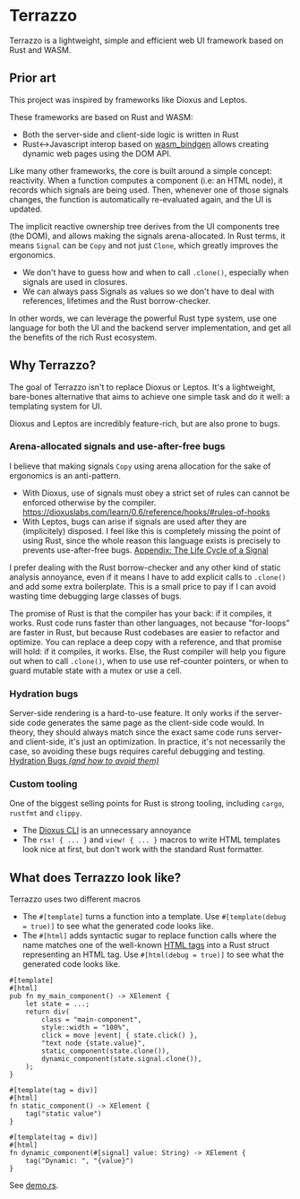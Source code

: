 # Terrazzo

Terrazzo is a lightweight, simple and efficient web UI framework based on Rust and WASM.

## Prior art

This project was inspired by frameworks like Dioxus and Leptos.

These frameworks are based on Rust and WASM:
- Both the server-side and client-side logic is written in Rust
- Rust↔Javascript interop based on [wasm_bindgen](https://docs.rs/wasm-bindgen/latest/wasm_bindgen/)
  allows creating dynamic web pages using the DOM API.

Like many other frameworks, the core is built around a simple concept: reactivity. When a function
computes a component (i.e: an HTML node), it records which signals are being used. Then, whenever
one of those signals changes, the function is automatically re-evaluated again, and the UI is
updated.

The implicit reactive ownership tree derives from the UI components tree (the DOM), and allows making
the signals arena-allocated. In Rust terms, it means `Signal` can be `Copy` and not just `Clone`,
which greatly improves the ergonomics.

- We don't have to guess how and when to call `.clone()`, especially when signals are used in
  closures.
- We can always pass Signals as values so we don't have to deal with references, lifetimes and the
  Rust borrow-checker.

In other words, we can leverage the powerful Rust type system, use one language for both the UI and
the backend server implementation, and get all the benefits of the rich Rust ecosystem.

## Why Terrazzo?

The goal of Terrazzo isn't to replace Dioxus or Leptos. It's a lightweight, bare-bones alternative
that aims to achieve one simple task and do it well: a templating system for UI.

Dioxus and Leptos are incredibly feature-rich, but are also prone to bugs.

### Arena-allocated signals and use-after-free bugs
I believe that making signals `Copy` using arena allocation for the sake of ergonomics is an
anti-pattern.
- With Dioxus, use of signals must obey a strict set of rules can cannot be enforced otherwise by
  the compiler.
  https://dioxuslabs.com/learn/0.6/reference/hooks/#rules-of-hooks
- With Leptos, bugs can arise if signals are used after they are (implicitely) disposed. I feel
  like this is completely missing the point of using Rust, since the whole reason this language
  exists is precisely to prevents use-after-free bugs.
  [Appendix: The Life Cycle of a Signal](https://book.leptos.dev/appendix_life_cycle.html?highlight=owner#signals-can-be-used-after-they-are-disposed)

I prefer dealing with the Rust borrow-checker and any other kind of static analysis annoyance, even
if it means I have to add explicit calls to `.clone()` and add some extra boilerplate. This is a
small price to pay if I can avoid wasting time debugging large classes of bugs.

The promise of Rust is that the compiler has your back: if it compiles, it works. Rust code runs
faster than other languages, not because "for-loops" are faster in Rust, but because Rust codebases
are easier to refactor and optimize. You can replace a deep copy with a reference, and that promise
will hold: if it compiles, it works. Else, the Rust compiler will help you figure out when to call
`.clone()`, when to use use ref-counter pointers, or when to guard mutable state with a mutex or
use a cell.

### Hydration bugs
Server-side rendering is a hard-to-use feature. It only works if the server-side code generates the
same page as the client-side code would. In theory, they should always match since the exact same
code runs server- and client-side, it's just an optimization. In practice, it's not necessarily the
case, so avoiding these bugs requires careful debugging and testing.
[Hydration Bugs *(and how to avoid them)*](https://book.leptos.dev/ssr/24_hydration_bugs.html)

### Custom tooling
One of the biggest selling points for Rust is strong tooling, including `cargo`, `rustfmt` and
`clippy`.
- The [Dioxus CLI](https://dioxuslabs.com/learn/0.6/CLI/) is an unnecessary annoyance
- The `rsx! { ... }` and `view! { ... }` macros to write HTML templates look nice at first,
  but don't work with the standard Rust formatter.

## What does Terrazzo look like?

Terrazzo uses two different macros
- The `#[template]` turns a function into a template. Use `#[template(debug = true)]` to see what
  the generated code looks like.
- The `#[html]` adds syntactic sugar to replace function calls where the name matches one of the
  well-known [HTML tags](https://github.com/Terrazzo-Web/Terrazzo/blob/readme/framework/macro/src/arguments.rs#L31-L47)
  into a Rust struct representing an HTML tag.
  Use `#[html(debug = true)]` to see what the generated code looks like.

```
#[template]
#[html]
pub fn my_main_component() -> XElement {
    let state = ...;
    return div(
        class = "main-component",
        style::width = "100%",
        click = move |event| { state.click() },
        "text node {state.value}",
        static_component(state.clone()),
        dynamic_component(state.signal.clone()),
    );
}

#[template(tag = div)]
#[html]
fn static_component() -> XElement {
    tag("static value")
}

#[template(tag = div)]
#[html]
fn dynamic_component(#[signal] value: String) -> XElement {
    tag("Dynamic: ", "{value}")
}
```

See [demo.rs](https://github.com/Terrazzo-Web/Terrazzo/blob/main/demo/src/demo.rs).
